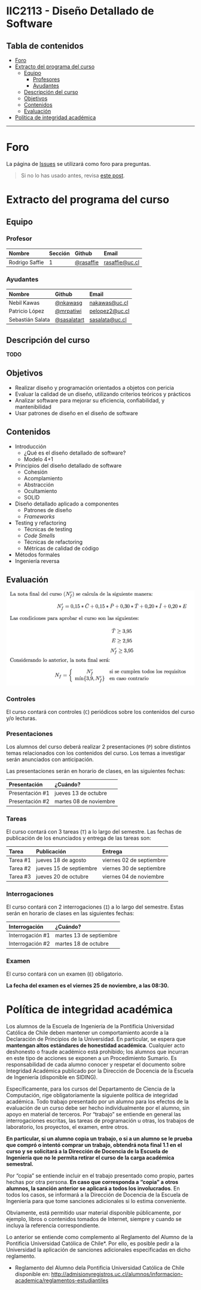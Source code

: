 # IIC2113 - Diseño Detallado de Software

## Tabla de contenidos
* [Foro](#foro)
* [Extracto del programa del curso](#extracto-del-programa-del-curso)
    * [Equipo](#equipo)
        * [Profesores](#profesor)
        * [Ayudantes](#ayudantes)
    * [Descripción del curso](#descripción-del-curso)
    * [Objetivos](#objetivos)
    * [Contenidos](#contenidos)
    * [Evaluación](#evaluación)
* [Política de integridad académica](#política-de-integridad-académica)

---

# Foro

La página de [Issues](https://github.com/IIC2113-2016-2/syllabus/issues) se utilizará como foro para preguntas.

> Si no lo has usado antes, revisa [este post]( https://github.com/IIC2113-2016-2/syllabus/issues/1).

# Extracto del programa del curso

## Equipo

### Profesor

| Nombre               | Sección | Github        |  Email         |
|:-------------------- |:--------|:--------------| :--------------|
| Rodrigo Saffie       | 1       | [@rasaffie](https://github.com/rasaffie)       | [rasaffie@uc.cl](mailto:) |

### Ayudantes

| Nombre                | Github        | Email         |
|:--------------------- |:--------------|:--------------|
| Nebil Kawas           | [@nkawasg](https://github.com/nkawasg) | [nakawas@uc.cl](mailto:) |
| Patricio López        | [@mrpatiwi](https://github.com/mrpatiwi) | [pelopez2@uc.cl](mailto:) |
| Sebastián Salata      | [@sasalatart](https://github.com/sasalatart) | [sasalata@uc.cl](mailto:) |


## Descripción del curso

**TODO**

## Objetivos

* Realizar diseño y programación orientados a objetos con pericia
* Evaluar la calidad de un diseño, utilizando criterios teóricos y prácticos
* Analizar software para mejorar su eficiencia, confiabilidad, y mantenibilidad
* Usar patrones de diseño en el diseño de software

## Contenidos

* Introducción
  * ¿Qué es el diseño detallado de software?
  * Modelo 4+1
* Principios del diseño detallado de software
  * Cohesión
  * Acomplamiento
  * Abstracción
  * Ocultamiento
  * SOLID
* Diseño detallado aplicado a componentes
  * Patrones de diseño
  * *Frameworks*
* Testing y refactoring
  * Técnicas de testing
  * *Code Smells*
  * Técnicas de refactoring
  * Métricas de calidad de código
* Métodos formales
* Ingeniería reversa

## Evaluación

![nota](./media/nota.png)

### Controles

El curso contará con controles (`C`) periódicos sobre los contenidos del curso y/o lecturas.

### Presentaciones

Los alumnos del curso deberá realizar 2 presentaciones (`P`) sobre distintos temas relacionados con los contenidos del curso. Los temas a investigar serán anunciados con anticipación.

Las presentaciones serán en horario de clases, en las siguientes fechas:

| Presentación   | ¿Cuándo?       |
| :------------- | :------------- |
| Presentación \#1       | jueves 13 de octubre       |
| Presentación \#2       | martes 08 de noviembre       |

### Tareas

El curso contará con 3 tareas (`T`) a lo largo del semestre. Las fechas de publicación de los enunciados y entrega de las tareas son:

| Tarea          | Publicación    | Entrega     |
| :------------- | :------------- | :-----------|
| Tarea \#1       | jueves 18 de agosto | viernes 02 de septiembre |
| Tarea \#2       | jueves 15 de septiembre | viernes 30 de septiembre |
| Tarea \#3       | jueves 20 de octubre | viernes 04 de noviembre |

### Interrogaciones

El curso contará con 2 interrogaciones (`I`) a lo largo del semestre. Estas serán en horario de clases en las siguientes fechas:

| Interrogación   | ¿Cuándo?       |
| :------------- | :------------- |
| Interrogación \#1       | martes 13 de septiembre       |
| Interrogación \#2       | martes 18 de octubre       |

### Examen

El curso contará con un examen (`E`) obligatorio.

**La fecha del examen es el viernes 25 de noviembre, a las 08:30.**

# Política de integridad académica

Los alumnos de la Escuela de Ingeniería de la Pontificia Universidad Católica de Chile deben mantener un comportamiento acorde a la Declaración de Principios de la Universidad.  En particular, se espera que **mantengan altos estándares de honestidad académica**.  Cualquier acto deshonesto o fraude académico está prohibido; los alumnos que incurran en este tipo de acciones se exponen a un Procedimiento Sumario. Es responsabilidad de cada alumno conocer y respetar el documento sobre Integridad Académica publicado por la Dirección de Docencia de la Escuela de Ingeniería (disponible en SIDING).

Específicamente, para los cursos del Departamento de Ciencia de la Computación, rige obligatoriamente la siguiente política de integridad académica. Todo trabajo presentado por un alumno para los efectos de la evaluación de un curso debe ser hecho individualmente por el alumno, sin apoyo en material de terceros.  Por “trabajo” se entiende en general las interrogaciones escritas, las tareas de programación u otras, los trabajos de laboratorio, los proyectos, el examen, entre otros.

**En particular, si un alumno copia un trabajo, o si a un alumno se le prueba que compró o intentó comprar un trabajo, obtendrá nota final 1.1 en el curso y se solicitará a la Dirección de Docencia de la Escuela de Ingeniería que no le permita retirar el curso de la carga académica semestral.**

Por “copia” se entiende incluir en el trabajo presentado como propio, partes hechas por otra persona.  **En caso que corresponda a “copia” a otros alumnos, la sanción anterior se aplicará a todos los involucrados**.  En todos los casos, se informará a la Dirección de Docencia de la Escuela de Ingeniería para que tome sanciones adicionales si lo estima conveniente.

Obviamente, está permitido usar material disponible públicamente, por ejemplo, libros o contenidos tomados de Internet, siempre y cuando se incluya la referencia correspondiente.

Lo anterior se entiende como complemento al Reglamento del Alumno de la Pontificia Universidad Católica de Chile*.  Por ello, es posible pedir a la Universidad la aplicación de sanciones adicionales especificadas en dicho reglamento.

* Reglamento del Alumno dela Pontificia Universidad Católica de Chile disponible en: http://admisionyregistros.uc.cl/alumnos/informacion-academica/reglamentos-estudiantiles
